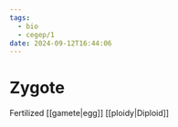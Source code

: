 ```yaml
---
tags:
  - bio
  - cegep/1
date: 2024-09-12T16:44:06
---
```


# Zygote

Fertilized [[gamete|egg]]
[[ploidy|Diploid]]
